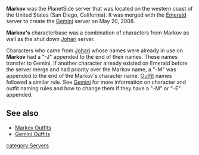 **Markov** was the PlanetSide server that was located on the western
coast of the United States (San Diego, California). It was merged with
the [Emerald](Emerald.md) server to create the
[Gemini](Gemini.md) server on May 20, 2008.

**Markov's** characterbase was a combination of characters from Markov
as well as the shut down [Johari](Johari.md) server.

Characters who came from [Johari](Johari.md) whose names were
already in use on **Markov** had a "-J" appended to the end of their
names. These names transfer to Gemini. If another character already
existed on Emerald before the server merge and had priority over the
Markov name, a "-M" was appended to the end of the Markov's character
name. [Outfit](../terminology/Outfit.md) names followed a similar rule. See
[Gemini](Gemini.md) for more information on character and outfit
naming rules and how to change them if they have a "-M" or "-E"
appended.

## See also

- [Markov Outfits](:Category:Markov_Outfits)
- [Gemini Outfits](:Category:Gemini_Outfits)

[category:Servers](category:Servers.md)
